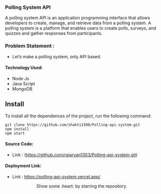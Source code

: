 ### Polling System API

A polling system API is an application programming interface that allows developers to create, manage, and retrieve data from a polling system. A polling system is a platform that enables users to create polls, surveys, and quizzes and gather responses from participants.

### Problem Statement : 
 - Let’s make a polling system, only API based.
 
#### Technology Used:
 - Node Js
 - Java Script
 - MongoDB
 

 ## Install

To install all the dependences of the project, run the following command:

    git clone https://github.com/shakti1590/Polling-api-system.git
    npm install
    npm start


#### Source Code:
 - Link : (https://github.com/rajaryan1303/Polling-api-system.git)


#### Deployment Link:
 - Link : https://polling-api-system.vercel.app/



<p align="center">
  Show some :heart: by starring the repository.
</p>





